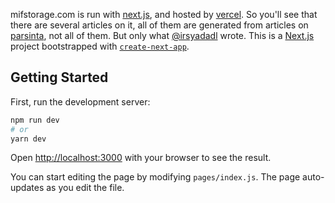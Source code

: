 mifstorage.com is run with [next.js](https://nextjs.org/), and hosted by [vercel](https://vercel.com/dashboard). So you'll see that there are several articles on it, all of them are generated from articles on [parsinta](https://parsinta.com/articles), not all of them. But only what [@irsyadadl](https://twitter.com/irsyadadl) wrote.
This is a [Next.js](https://nextjs.org/) project bootstrapped with [`create-next-app`](https://github.com/vercel/next.js/tree/canary/packages/create-next-app).

## Getting Started

First, run the development server:

```bash
npm run dev
# or
yarn dev
```

Open [http://localhost:3000](http://localhost:3000) with your browser to see the result.

You can start editing the page by modifying `pages/index.js`. The page auto-updates as you edit the file.
